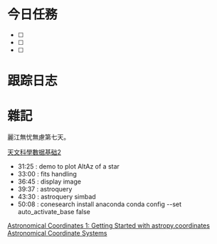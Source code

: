 # 今日任務

- [ ] 
- [ ] 
- [ ] 

# 跟踪日志



# 雜記
麗江無忧無慮第七天。

[天文科學數据基础2](https://www.bilibili.com/video/BV1gv411b7Do?p=6&vd_source=72e23b3cedbf2aeeaae025b44e6ef29b)
 - 31:25  : demo to plot AltAz of a star
 - 33:00 : fits handling
 - 36:45 : display image
 - 39:37 : astroquery
 - 43:30 : astroquery simbad
 - 50:08 : conesearch
install anaconda
conda config --set auto_activate_base false

[Astronomical Coordinates 1: Getting Started with astropy.coordinates](https://learn.astropy.org/tutorials/1-Coordinates-Intro.html)
[Astronomical Coordinate Systems](https://docs.astropy.org/en/stable/coordinates/index.html)
